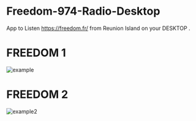 # Freedom-974-Radio-Desktop
App to Listen https://freedom.fr/ from Reunion Island on your DESKTOP .












# FREEDOM 1
![example](https://github.com/user-attachments/assets/55f6b4dc-c3b0-4b6c-937e-c43f3fea1677)

# FREEDOM 2 
![example2](https://github.com/user-attachments/assets/191f4f82-999c-44c7-a66b-f650b02b1626)


